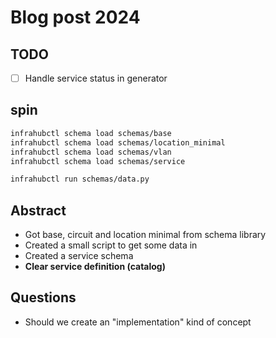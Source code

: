 # Blog post 2024

## TODO

- [ ] Handle service status in generator

## spin

```bash
infrahubctl schema load schemas/base
infrahubctl schema load schemas/location_minimal
infrahubctl schema load schemas/vlan
infrahubctl schema load schemas/service

infrahubctl run schemas/data.py
```

## Abstract

- Got base, circuit and location minimal from schema library
- Created a small script to get some data in
- Created a service schema
- **Clear service definition (catalog)**

## Questions

- Should we create an "implementation" kind of concept

